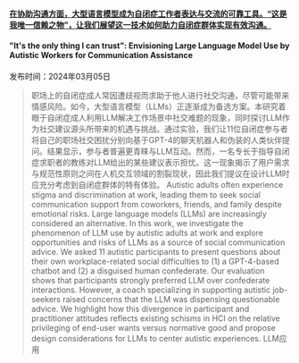 #### [在协助沟通方面，大型语言模型成为自闭症工作者表达与交流的可靠工具。“这是我唯一信赖之物”，让我们展望这一技术如何助力自闭症群体实现有效沟通。](https://arxiv.org/abs/2403.03297)
#### "It's the only thing I can trust": Envisioning Large Language Model Use by Autistic Workers for Communication Assistance
发布时间：2024年03月05日
> 职场上的自闭症成人常因遭歧视而求助于他人进行社交沟通，尽管可能带来情感风险。如今，大型语言模型（LLMs）正逐渐成为备选方案。本研究着眼于自闭症成人利用LLM解决工作场景中社交难题的现象，同时探讨LLM作为社交建议源头所带来的机遇与挑战。通过实验，我们让11位自闭症参与者将自己的职场社交困扰分别向基于GPT-4的聊天机器人和伪装的人类伙伴提问。结果显示，参与者普遍更青睐与LLM互动。然而，一名专长于指导自闭症求职者的教练对LLM给出的某些建议表示担忧。这一现象揭示了用户需求与规范性原则之间在人机交互领域的割裂现状，因此我们提议在设计LLM时应充分考虑到自闭症群体的特有体验。
> Autistic adults often experience stigma and discrimination at work, leading them to seek social communication support from coworkers, friends, and family despite emotional risks. Large language models (LLMs) are increasingly considered an alternative. In this work, we investigate the phenomenon of LLM use by autistic adults at work and explore opportunities and risks of LLMs as a source of social communication advice. We asked 11 autistic participants to present questions about their own workplace-related social difficulties to (1) a GPT-4-based chatbot and (2) a disguised human confederate. Our evaluation shows that participants strongly preferred LLM over confederate interactions. However, a coach specializing in supporting autistic job-seekers raised concerns that the LLM was dispensing questionable advice. We highlight how this divergence in participant and practitioner attitudes reflects existing schisms in HCI on the relative privileging of end-user wants versus normative good and propose design considerations for LLMs to center autistic experiences.
LLM应用